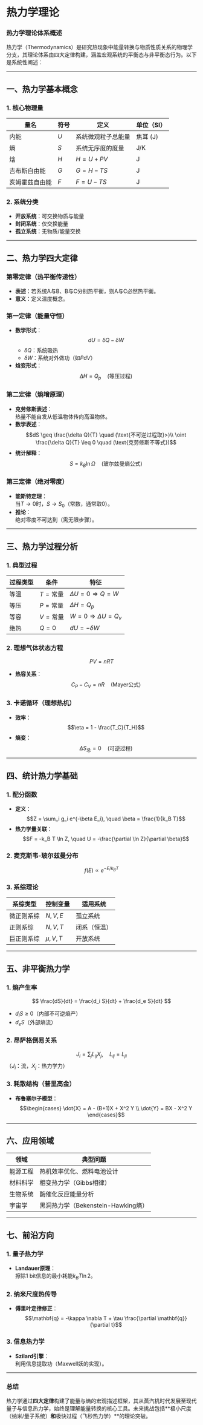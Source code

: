 # 热力学理论

### **热力学理论体系概述**

热力学（Thermodynamics）是研究热现象中能量转换与物质性质关系的物理学分支，其理论体系由四大定律构建，涵盖宏观系统的平衡态与非平衡态行为。以下是系统性阐述：

---

## **一、热力学基本概念**
### **1. 核心物理量**
| **量名**       | **符号** | **定义**                          | 单位（SI） |
|----------------|----------|-----------------------------------|------------|
| 内能           | $U$      | 系统微观粒子总能量                | 焦耳 (J)   |
| 熵            | $S$      | 系统无序度的度量                  | J/K        |
| 焓            | $H$      | $H = U + PV$                      | J          |
| 吉布斯自由能   | $G$      | $G = H - TS$                      | J          |
| 亥姆霍兹自由能 | $F$      | $F = U - TS$                      | J          |

### **2. 系统分类**
- **开放系统**：可交换物质与能量
- **封闭系统**：仅交换能量
- **孤立系统**：无物质/能量交换

---

## **二、热力学四大定律**
### **第零定律（热平衡传递性）**
- **表述**：若系统A与B、B与C分别热平衡，则A与C必然热平衡。
- **意义**：定义温度概念。

### **第一定律（能量守恒）**
- **数学形式**：  
  $$dU = \delta Q - \delta W$$
  - $\delta Q$：系统吸热  
  - $\delta W$：系统对外做功（如$PdV$）
- **焓变形式**：  
  $$\Delta H = Q_p \quad (\text{等压过程})$$

### **第二定律（熵增原理）**
- **克劳修斯表述**：  
  热量不能自发从低温物体传向高温物体。
- **数学表述**：  
  $$dS \geq \frac{\delta Q}{T} \quad (\text{不可逆过程取}>)\\
  \oint \frac{\delta Q}{T} \leq 0 \quad (\text{克劳修斯不等式})$$
- **统计解释**：  
  $$S = k_B \ln \Omega \quad (\text{玻尔兹曼熵公式})$$

### **第三定律（绝对零度）**
- **能斯特定理**：  
  当$T \to 0$时，$S \to S_0$（常数，通常取0）。
- **推论**：  
  绝对零度不可达到（需无限步骤）。

---

## **三、热力学过程分析**
### **1. 典型过程**
| **过程类型**   | **条件**            | **特征**                          |
|----------------|---------------------|-----------------------------------|
| 等温           | $T = \text{常量}$   | $\Delta U = 0 \Rightarrow Q = W$  |
| 等压           | $P = \text{常量}$   | $\Delta H = Q_p$                  |
| 等容           | $V = \text{常量}$   | $W = 0 \Rightarrow \Delta U = Q_v$|
| 绝热           | $Q = 0$             | $dU = - \delta W$                 |

### **2. 理想气体状态方程**
$$ PV = nRT $$
- **热容关系**：  
  $$C_P - C_V = nR \quad (\text{Mayer公式})$$

### **3. 卡诺循环（理想热机）**
- **效率**：  
  $$\eta = 1 - \frac{T_C}{T_H}$$
- **熵变**：  
  $$\Delta S_{\text{总}} = 0 \quad (\text{可逆过程})$$

---

## **四、统计热力学基础**
### **1. 配分函数**
- **定义**：  
  $$Z = \sum_i g_i e^{-\beta E_i}, \quad \beta = \frac{1}{k_B T}$$
- **热力学量关联**：  
  $$F = -k_B T \ln Z, \quad U = -\frac{\partial \ln Z}{\partial \beta}$$

### **2. 麦克斯韦-玻尔兹曼分布**
$$ f(E) \propto e^{-E/k_B T} $$

### **3. 系综理论**
| **系综类型**   | **控制变量**       | **适用系统**              |
|----------------|--------------------|---------------------------|
| 微正则系综     | $N, V, E$          | 孤立系统                  |
| 正则系综       | $N, V, T$          | 闭系（恒温）              |
| 巨正则系综     | $\mu, V, T$        | 开放系统                  |

---

## **五、非平衡热力学**
### **1. 熵产生率**
$$ \frac{dS}{dt} = \frac{d_i S}{dt} + \frac{d_e S}{dt} $$
- $d_i S \geq 0$（内部不可逆熵产）  
- $d_e S$（外部熵流）

### **2. 昂萨格倒易关系**
$$ J_i = \sum_j L_{ij} X_j, \quad L_{ij} = L_{ji} $$
（$J_i$：流，$X_j$：热力学力）

### **3. 耗散结构（普里高金）**
- **布鲁塞尔子模型**：  
  $$\begin{cases}
  \dot{X} = A - (B+1)X + X^2 Y \\
  \dot{Y} = BX - X^2 Y
  \end{cases}$$

---

## **六、应用领域**
| **领域**       | **典型问题**                          |
|----------------|---------------------------------------|
| 能源工程       | 热机效率优化、燃料电池设计            |
| 材料科学       | 相变热力学（Gibbs相律）               |
| 生物系统       | 酶催化反应能量分析                    |
| 宇宙学         | 黑洞热力学（Bekenstein-Hawking熵）     |

---

## **七、前沿方向**
### **1. 量子热力学**
- **Landauer原理**：  
  擦除1 bit信息的最小耗能$k_B T \ln 2$。

### **2. 纳米尺度热传导**
- **傅里叶定律修正**：  
  $$\mathbf{q} = -\kappa \nabla T + \tau \frac{\partial \mathbf{q}}{\partial t}$$

### **3. 信息热力学**
- **Szilard引擎**：  
  利用信息提取功（Maxwell妖的实现）。

---

### **总结**
热力学通过**四大定律**构建了能量与熵的宏观描述框架，其从蒸汽机时代发展至现代量子与信息热力学，始终是理解能量转换的核心工具。未来挑战包括**极小尺度（纳米/量子系统）**和**极快过程（飞秒热力学）**的理论突破。